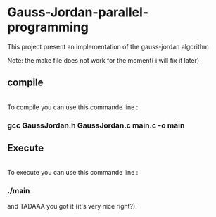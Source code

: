 # Gauss-Jordan-parallel-programming
This project present an implementation of the gauss-jordan algorithm 

Note: the make file does not work for the moment( i will fix it later)<br>
<h2>compile</h2><br>
To compile you can use this commande line : <h3>gcc GaussJordan.h GaussJordan.c main.c -o main</h3>

<h2>Execute</h2><br>
To execute you can use this commande line : <h3>./main</h3>
and  TADAAA you got it (it's very nice right?).
